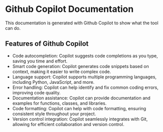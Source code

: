 # Github Copilot Documentation
This documentation is generated with Github Copilot to show what the tool can do.

## Features of Github Copilot
- Code autocompletion: Copilot suggests code completions as you type, saving you time and effort.
- Smart code generation: Copilot generates code snippets based on context, making it easier to write complex code.
- Language support: Copilot supports multiple programming languages, including Python, JavaScript, and more.
- Error handling: Copilot can help identify and fix common coding errors, improving code quality.
- Documentation assistance: Copilot can provide documentation and examples for functions, classes, and libraries.
- Code formatting: Copilot can help with code formatting, ensuring consistent style throughout your project.
- Version control integration: Copilot seamlessly integrates with Git, allowing for efficient collaboration and version control.


##